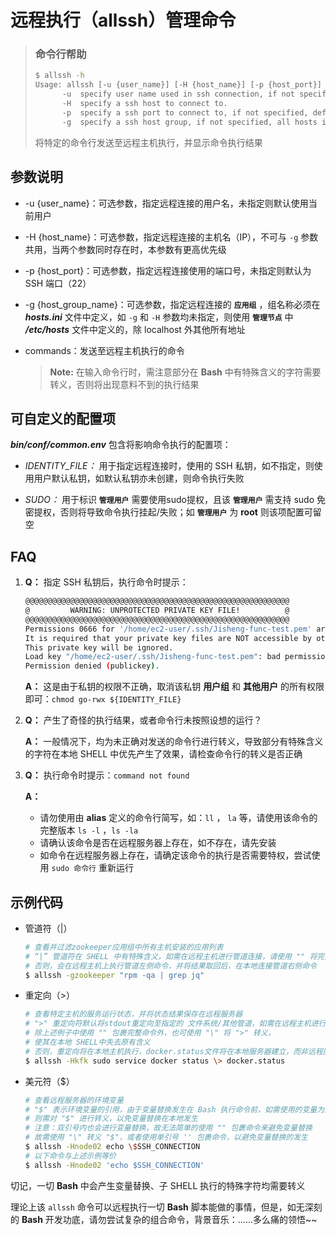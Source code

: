 # 远程执行（allssh）管理命令

> ### 命令行帮助
>
> ```bash
> $ allssh -h
> Usage: allssh [-u {user_name}] [-H {host_name}] [-p {host_port}] [-g {host_group_name}] commands
>       -u  specify user name used in ssh connection, if not specified, local user will be used.
>       -H  specify a ssh host to connect to.
>       -p  specify a ssh port to connect to, if not specified, default[22] port will be used.
>       -g  specify a ssh host group, if not specified, all hosts in "/etc/hosts" except localhost will be used.
> ```
>
> 将特定的命令行发送至远程主机执行，并显示命令执行结果

## 参数说明

* -u {user_name}：可选参数，指定远程连接的用户名，未指定则默认使用当前用户

* -H {host_name}：可选参数，指定远程连接的主机名（IP），不可与 `-g` 参数共用，当两个参数同时存在时，本参数有更高优先级

* -p {host_port}：可选参数，指定远程连接使用的端口号，未指定则默认为 SSH 端口（22）

* -g {host_group_name}：可选参数，指定远程连接的 **`应用组`** ，组名称必须在 ***hosts.ini*** 文件中定义，如 `-g` 和 `-H` 参数均未指定，则使用 **`管理节点`** 中 ***/etc/hosts*** 文件中定义的，除 localhost 外其他所有地址

* commands：发送至远程主机执行的命令

  > **Note:** 在输入命令行时，需注意部分在 **Bash** 中有特殊含义的字符需要转义，否则将出现意料不到的执行结果

## 可自定义的配置项

***bin/conf/common.env*** 包含将影响命令执行的配置项：

* *IDENTITY_FILE：* 用于指定远程连接时，使用的 SSH 私钥，如不指定，则使用用户默认私钥，如默认私钥亦未创建，则命令执行失败


* *SUDO：* 用于标识 **`管理用户`** 需要使用sudo提权，且该 **`管理用户`** 需支持 sudo 免密提权，否则将导致命令执行挂起/失败；如 **`管理用户`** 为 **root** 则该项配置可留空

## FAQ

1. **Q：** 指定 SSH 私钥后，执行命令时提示：

   ```bash
   @@@@@@@@@@@@@@@@@@@@@@@@@@@@@@@@@@@@@@@@@@@@@@@@@@@@@@@@@@@
   @         WARNING: UNPROTECTED PRIVATE KEY FILE!          @
   @@@@@@@@@@@@@@@@@@@@@@@@@@@@@@@@@@@@@@@@@@@@@@@@@@@@@@@@@@@
   Permissions 0666 for '/home/ec2-user/.ssh/Jisheng-func-test.pem' are too open.
   It is required that your private key files are NOT accessible by others.
   This private key will be ignored.
   Load key "/home/ec2-user/.ssh/Jisheng-func-test.pem": bad permissions
   Permission denied (publickey).
   ```

   **A：** 这是由于私钥的权限不正确，取消该私钥 **用户组** 和 **其他用户** 的所有权限即可：`chmod go-rwx ${IDENTITY_FILE}`

2. **Q：** 产生了奇怪的执行结果，或者命令行未按照设想的运行？

   **A：** 一般情况下，均为未正确对发送的命令行进行转义，导致部分有特殊含义的字符在本地 SHELL 中优先产生了效果，请检查命令行的转义是否正确

3. **Q：** 执行命令时提示：`command not found`

   **A：** 

   * 请勿使用由 **alias** 定义的命令行简写，如：`ll` ， `la` 等，请使用该命令的完整版本 `ls -l` ，`ls -la` 
   * 请确认该命令是否在远程服务器上存在，如不存在，请先安装
   * 如命令在远程服务器上存在，请确定该命令的执行是否需要特权，尝试使用 `sudo 命令行` 重新运行

## 示例代码

* 管道符（|）

  ```bash
  # 查看并过滤zookeeper应用组中所有主机安装的应用列表
  # “|” 管道符在 SHELL 中有特殊含义，如需在远程主机进行管道连接，请使用 "" 将完整命令包裹起来
  # 否则，会在远程主机上执行管道左侧命令，并将结果取回后，在本地连接管道右侧命令
  $ allssh -gzookeeper "rpm -qa | grep jq"
  ```

* 重定向（>）

  ```bash
  # 查看特定主机的服务运行状态，并将状态结果保存在远程服务器
  # ">" 重定向符默认将stdout重定向至指定的 文件系统/其他管道，如需在远程主机进行重定向，
  # 除上述例子中使用 "" 包裹完整命令外，也可使用 "\" 将 ">" 转义，
  # 使其在本地 SHELL中失去原有含义
  # 否则，重定向将在本地主机执行，docker.status文件将在本地服务器建立，而非远程服务器
  $ allssh -Hkfk sudo service docker status \> docker.status
  ```


* 美元符（$）

  ```bash
  # 查看远程服务器的环境变量
  # "$" 表示环境变量的引用，由于变量替换发生在 Bash 执行命令前，如需使用的变量为远程服务器变量，
  # 则需对 "$" 进行转义，以免变量替换在本地发生
  # 注意：双引号内也会进行变量替换，故无法简单的使用 "" 包裹命令来避免变量替换
  # 故需使用 "\" 转义 "$"，或者使用单引号 '' 包裹命令，以避免变量替换的发生
  $ allssh -Hnode02 echo \$SSH_CONNECTION
  # 以下命令与上述示例等价
  $ allssh -Hnode02 'echo $SSH_CONNECTION'
  ```

切记，一切 **Bash** 中会产生变量替换、子 SHELL 执行的特殊字符均需要转义

理论上该 `allssh` 命令可以远程执行一切 **Bash** 脚本能做的事情，但是，如无深刻的 **Bash** 开发功底，请勿尝试复杂的组合命令，背景音乐：……多么痛的领悟~~


